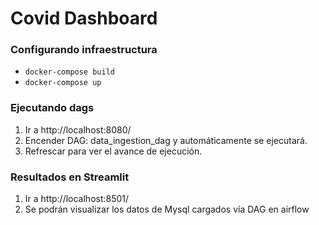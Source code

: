 # Covid Dashboard

### Configurando infraestructura

- `docker-compose build`
- `docker-compose up`

### Ejecutando dags

1. Ir a http://localhost:8080/
2. Encender DAG: data_ingestion_dag y automáticamente se ejecutará.
3. Refrescar para ver el avance de ejecución.

### Resultados en Streamlit

1. Ir a http://localhost:8501/
2. Se podrán visualizar los datos de Mysql cargados vía DAG en airflow